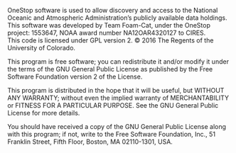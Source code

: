 ﻿OneStop software is used to allow discovery and access to the 
National Oceanic and Atmospheric Administration’s publicly available 
data holdings. This software was developed by Team Foam-Cat, 
under the OneStop project: 1553647, 
NOAA award number NA12OAR4320127 to CIRES.  
This code is licensed under GPL version 2. 
© 2016 The Regents of the University of Colorado.

This program is free software; you can redistribute it and/or
modify it under the terms of the GNU General Public License
as published by the Free Software Foundation version 2
of the License.

This program is distributed in the hope that it will be useful,
but WITHOUT ANY WARRANTY; without even the implied warranty of
MERCHANTABILITY or FITNESS FOR A PARTICULAR PURPOSE.  See the
GNU General Public License for more details.

You should have received a copy of the GNU General Public License
along with this program; if not, write to the Free Software
Foundation, Inc., 51 Franklin Street, Fifth Floor, Boston, MA  02110-1301, USA.

